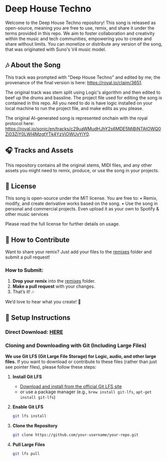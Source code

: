 # Deep House Techno

Welcome to the Deep House Techno repository! This song is released as open-source, meaning you are free to use, remix, and share it under the terms provided in this repo. We aim to foster collaboration and creativity within the music and tech communities, empowering you to create and share without limits. You can monetize or distribute any version of the song, that was originated with Suno's V4 music model.

## 🎶 About the Song

This track was prompted with "Deep House Techno" and edited by me; the provenance of the final version is here: https://royal.io/claim/3651.

The original track was stem split using Logic's algorithm and then edited to beef up the drums and bassline. The project file used for editing the song is contained in this repo. All you need to do is have logic installed on your local machine to run the project file, and make edits as you please.

The original AI-generated song is represented onchain with the royal protocol here: https://royal.io/sonic/en/tracks/c29uaWMudHJhY2s6MDE5MjBiNTAtOWQ0Zi03ZjY0LWI4MzgtYTk4YzViOWUyYjY0.

## 🎧 Tracks and Assets

This repository contains all the original stems, MIDI files, and any other assets you might need to remix, produce, or use the song in your projects.

## 📜 License

This song is open-source under the MIT license. You are free to: • Remix, modify, and create derivative works based on the song. • Use the song in personal and commercial projects. Even upload it as your own to Spotify & other music services

Please read the full license for further details on usage.

## 🚀 How to Contribute  

Want to share your remix? Just add your files to the [remixes](https://github.com/0x3lau/deep-house-techno/tree/main/remixes) folder and submit a pull request!  

### How to Submit:  
1. **Drop your remix** into the [remixes](https://github.com/0x3lau/deep-house-techno/tree/main/remixes) folder.  
2. **Make a pull request** with your changes.  
3. That’s it! 🎶  

We’d love to hear what you create! 🚀  

## 🔧 Setup Instructions

### Direct Download: [HERE](https://www.dropbox.com/scl/fo/tbrhtj7ofti0a5vi1cgwj/AGEGQOqXHsBRwGnJZ8pFw8w?rlkey=qucscguwofgy81rykavijkyt3&dl=0)

### Cloning and Downloading with Git (Including Large Files) 

**We use Git LFS (Git Large File Storage) for Logic, audio, and other large files.** If you want to download or contribute to these files (rather than just see pointer files), please follow these steps:

1. **Install Git LFS**  
   - [Download and install from the official Git LFS site](https://git-lfs.github.com/)  
   - or use a package manager (e.g., `brew install git-lfs`, `apt-get install git-lfs`)

2. **Enable Git LFS**  
   ```bash
   git lfs install
   ```

3. **Clone the Repository**  
   ```bash
   git clone https://github.com/your-username/your-repo.git
   ```

4. **Pull Large Files**  
   ```bash
   git lfs pull
   ```
